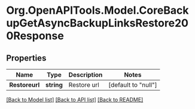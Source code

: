 # Org.OpenAPITools.Model.CoreBackupGetAsyncBackupLinksRestore200Response

## Properties

Name | Type | Description | Notes
------------ | ------------- | ------------- | -------------
**Restoreurl** | **string** | Restore url | [default to "null"]

[[Back to Model list]](../README.md#documentation-for-models) [[Back to API list]](../README.md#documentation-for-api-endpoints) [[Back to README]](../README.md)


